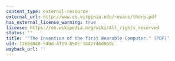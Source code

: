 ```yaml
---
content_type: external-resource
external_url: http://www.cs.virginia.edu/~evans/thorp.pdf
has_external_license_warning: true
license: https://en.wikipedia.org/wiki/All_rights_reserved
status: ''
title: '"The Invention of the first Wearable Computer." (PDF)'
uid: 12b0d048-540d-4f19-850c-1447746d069c
wayback_url: ''
---
```

